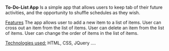 **To-Do-List App**
Is a simple app that allows users to keep tab of their future activities, and the opportunity to shuffle schedules as they wish.

<ins>Features</ins>
The app allows user to add a new item to a list of items.
User can cross out an item from the list of items.
User can delete an item from the list of items.
User can change the order of items in the list of items.

<ins>Technologies used:</ins>
HTML, CSS, JQuery ....
